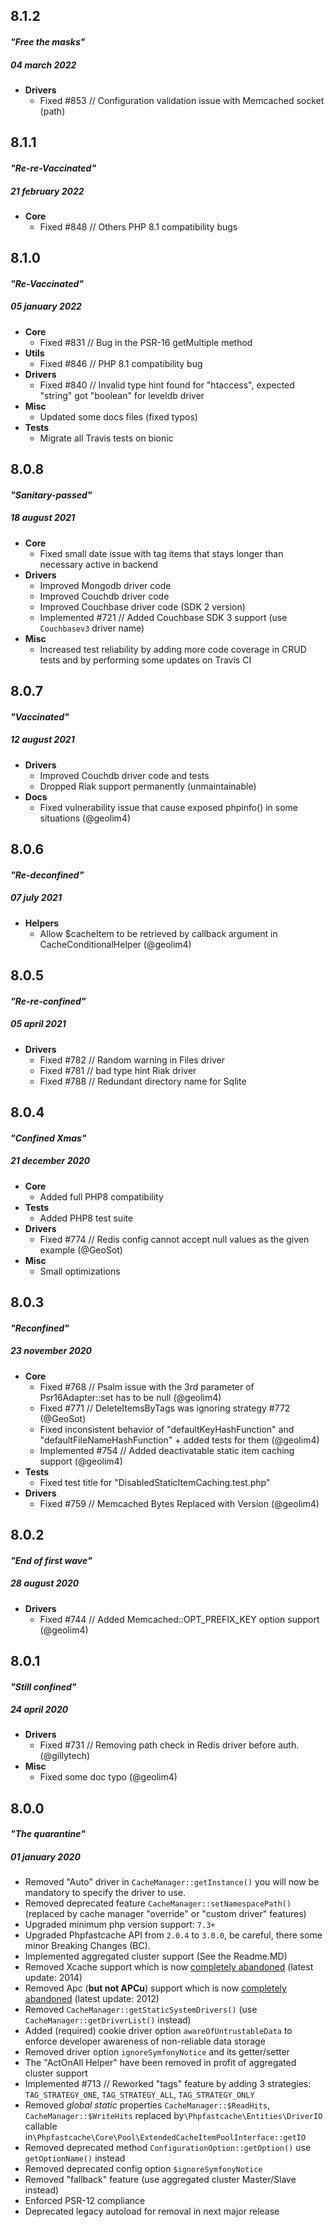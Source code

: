 ## 8.1.2
#### _"Free the masks"_
##### 04 march 2022
- __Drivers__
  - Fixed #853 // Configuration validation issue with Memcached socket (path)

## 8.1.1
#### _"Re-re-Vaccinated"_
##### 21 february 2022
- __Core__
  - Fixed #848 // Others PHP 8.1 compatibility bugs

## 8.1.0
#### _"Re-Vaccinated"_
##### 05 january 2022
- __Core__
  - Fixed #831 // Bug in the PSR-16 getMultiple method
- __Utils__
  - Fixed #846 // PHP 8.1 compatibility bug
- __Drivers__
  - Fixed #840 // Invalid type hint found for "htaccess", expected "string" got "boolean" for leveldb driver
- __Misc__
  - Updated some docs files (fixed typos)
- __Tests__
  - Migrate all Travis tests on bionic

## 8.0.8
#### _"Sanitary-passed"_
##### 18 august 2021
- __Core__
  - Fixed small date issue with tag items that stays longer than necessary active in backend
- __Drivers__
  - Improved Mongodb driver code
  - Improved Couchdb driver code
  - Improved Couchbase driver code (SDK 2 version)
  - Implemented #721 // Added Couchbase SDK 3 support (use `Couchbasev3` driver name)
- __Misc__
  - Increased test reliability by adding more code coverage in CRUD tests and by performing some updates on Travis CI

## 8.0.7
#### _"Vaccinated"_
##### 12 august 2021
- __Drivers__
  - Improved Couchdb driver code and tests
  - Dropped Riak support permanently (unmaintainable)
- __Docs__
  - Fixed vulnerability issue that cause exposed phpinfo() in some situations (@geolim4)
  
## 8.0.6
#### _"Re-deconfined"_
##### 07 july 2021
- __Helpers__
  - Allow $cacheItem to be retrieved by callback argument in CacheConditionalHelper (@geolim4)

## 8.0.5
#### _"Re-re-confined"_
##### 05 april 2021
- __Drivers__
  - Fixed #782 // Random warning in Files driver
  - Fixed #781 // bad type hint Riak driver
  - Fixed #788 // Redundant directory name for Sqlite

## 8.0.4
#### _"Confined Xmas"_
##### 21 december 2020
- __Core__
  - Added full PHP8 compatibility
- __Tests__
  - Added PHP8 test suite
- __Drivers__
  - Fixed #774 // Redis config cannot accept null values as the given example (@GeoSot)
- __Misc__
  - Small optimizations

## 8.0.3
#### _"Reconfined"_
##### 23 november 2020
- __Core__
    - Fixed #768 // Psalm issue with the 3rd parameter of Psr16Adapter::set has to be null (@geolim4)
    - Fixed #771 // DeleteItemsByTags was ignoring strategy #772  (@GeoSot)
    - Fixed inconsistent behavior of "defaultKeyHashFunction" and "defaultFileNameHashFunction" + added tests for them (@geolim4)
    - Implemented #754 // Added deactivatable static item caching support (@geolim4)
- __Tests__
    - Fixed test title for "DisabledStaticItemCaching.test.php"
- __Drivers__
    - Fixed #759 // Memcached Bytes Replaced with Version (@geolim4)

## 8.0.2
#### _"End of first wave"_
##### 28 august 2020
- __Drivers__
    - Fixed #744 // Added Memcached::OPT_PREFIX_KEY option support (@geolim4)

## 8.0.1
#### _"Still confined"_
##### 24 april 2020
- __Drivers__
    - Fixed #731 // Removing path check in Redis driver before auth. (@gillytech)
- __Misc__
    - Fixed some doc typo (@geolim4)

## 8.0.0
#### _"The quarantine"_
##### 01 january 2020
- Removed "Auto" driver in `CacheManager::getInstance()` you will now be mandatory to specify the driver to use.
- Removed deprecated feature `CacheManager::setNamespacePath()`  (replaced by cache manager "override" or "custom driver" features)
- Upgraded minimum php version support: `7.3+`
- Upgraded Phpfastcache API from `2.0.4` to `3.0.0`, be careful, there some minor Breaking Changes (BC).
- Implemented aggregated cluster support (See the Readme.MD)
- Removed Xcache support which is now [completely abandoned](https://xcache.lighttpd.net/) (latest update: 2014)
- Removed Apc (**but not APCu**) support which is now [completely abandoned](https://pecl.php.net/package/APC) (latest update: 2012)
- Removed `CacheManager::getStaticSystemDrivers()` (use `CacheManager::getDriverList()` instead)
- Added (required) cookie driver option `awareOfUntrustableData` to enforce developer awareness of non-reliable data storage
- Removed driver option `ignoreSymfonyNotice` and its getter/setter
- The "ActOnAll Helper" have been removed in profit of aggregated cluster support
- Implemented #713 // Reworked "tags" feature by adding 3 strategies: `TAG_STRATEGY_ONE`, `TAG_STRATEGY_ALL`, `TAG_STRATEGY_ONLY`
- Removed *global static* properties `CacheManager::$ReadHits`, `CacheManager::$WriteHits` replaced by`\Phpfastcache\Entities\DriverIO` callable in`\Phpfastcache\Core\Pool\ExtendedCacheItemPoolInterface::getIO`
- Removed deprecated method `ConfigurationOption::getOption()` use `getOptionName()` instead
- Removed deprecated config option `$ignoreSymfonyNotice`
- Removed "fallback" feature (use aggregated cluster Master/Slave instead)
- Enforced PSR-12 compliance
- Deprecated legacy autoload for removal in next major release
